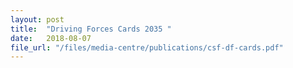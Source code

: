 ```yaml
---
layout: post
title:  "Driving Forces Cards 2035 "
date:   2018-08-07
file_url: "/files/media-centre/publications/csf-df-cards.pdf"
---
```



